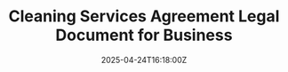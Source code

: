 ---
title: Cleaning Services Agreement Legal Document for Business
linkTitle: Cleaning Services Agreement Legal Document for Business
date: '2025-04-24T16:18:00Z'
weight: 1
description: No content
draft: false
ref: cleaning-services-agreement-legal-document-for-business
---